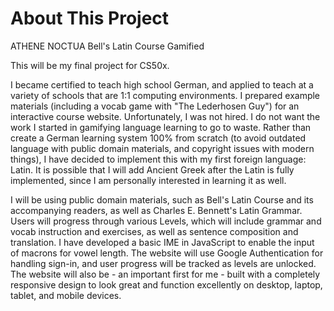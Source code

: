 About This Project
=====================
ATHENE NOCTUA
Bell's Latin Course Gamified

This will be my final project for CS50x.

I became certified to teach high school German, and applied to teach at a variety of schools that are 1:1 computing environments.  I prepared example materials (including a vocab game with "The Lederhosen Guy") for an interactive course website.  Unfortunately, I was not hired.  I do not want the work I started in gamifying language learning to go to waste.  Rather than create a German learning system 100% from scratch (to avoid outdated language with public domain materials, and copyright issues with modern things), I have decided to implement this with my first foreign language: Latin.  It is possible that I will add Ancient Greek after the Latin is fully implemented, since I am personally interested in learning it as well.

I will be using public domain materials, such as Bell's Latin Course and its accompanying readers, as well as Charles E. Bennett's Latin Grammar.  Users will progress through various Levels, which will include grammar and vocab instruction and exercises, as well as sentence composition and translation.  I have developed a basic IME in JavaScript to enable the input of macrons for vowel length.  The website will use Google Authentication for handling sign-in, and user progress will be tracked as levels are unlocked.  The website will also be - an important first for me - built with a completely responsive design to look great and function excellently on desktop, laptop, tablet, and mobile devices.
